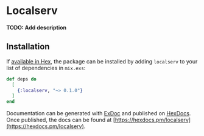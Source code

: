 # Localserv

**TODO: Add description**

## Installation

If [available in Hex](https://hex.pm/docs/publish), the package can be installed
by adding `localserv` to your list of dependencies in `mix.exs`:

```elixir
def deps do
  [
    {:localserv, "~> 0.1.0"}
  ]
end
```

Documentation can be generated with [ExDoc](https://github.com/elixir-lang/ex_doc)
and published on [HexDocs](https://hexdocs.pm). Once published, the docs can
be found at [https://hexdocs.pm/localserv](https://hexdocs.pm/localserv).

